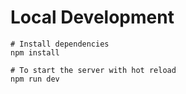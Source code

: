 # Local Development

```
# Install dependencies
npm install

# To start the server with hot reload
npm run dev
```
